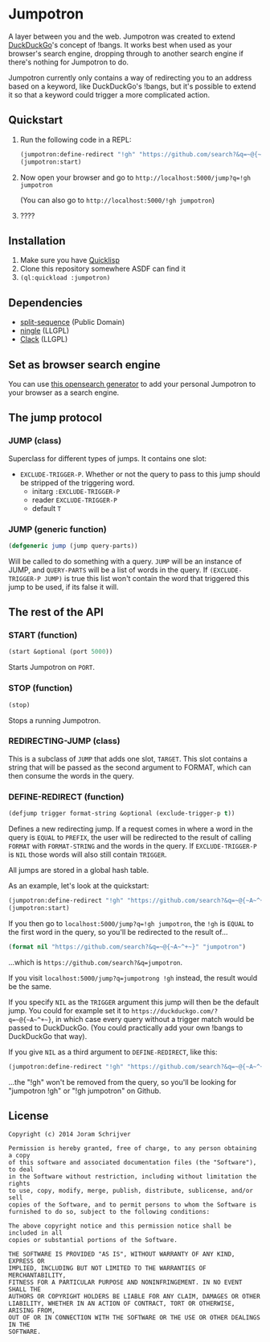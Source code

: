 Jumpotron
=========

A layer between you and the web. Jumpotron was created to extend [DuckDuckGo](https://duckduckgo.com/)'s concept of !bangs. It works best when used as your browser's search engine, dropping through to another search engine if there's nothing for Jumpotron to do.

Jumpotron currently only contains a way of redirecting you to an address based on a keyword, like DuckDuckGo's !bangs, but it's possible to extend it so that a keyword could trigger a more complicated action.

Quickstart
----------

1. Run the following code in a REPL:

    ```lisp
    (jumpotron:define-redirect "!gh" "https://github.com/search?&q=~@{~A~^+~}")
    (jumpotron:start)
    ```

2. Now open your browser and go to `http://localhost:5000/jump?q=!gh jumpotron`

   (You can also go to `http://localhost:5000/!gh jumpotron`)
3. ????

Installation
------------

1. Make sure you have [Quicklisp](http://www.quicklisp.org/)
2. Clone this repository somewhere ASDF can find it
3. `(ql:quickload :jumpotron)`

Dependencies
------------

- [split-sequence](http://www.cliki.net/split-sequence) (Public Domain)
- [ningle](https://github.com/fukamachi/ningle) (LLGPL)
- [Clack](https://github.com/fukamachi/clack) (LLGPL)

Set as browser search engine
----------------------------

You can use [this opensearch generator](http://customsearchprovider.appspot.com/) to add your personal Jumpotron to your browser as a search engine.

The jump protocol
-----------------

### JUMP (class)

Superclass for different types of jumps. It contains one slot:

- `EXCLUDE-TRIGGER-P`. Whether or not the query to pass to this jump should be stripped of the triggering word.
  - initarg `:EXCLUDE-TRIGGER-P`
  - reader `EXCLUDE-TRIGGER-P`
  - default `T`

### JUMP (generic function)

```lisp
(defgeneric jump (jump query-parts))
```

Will be called to do something with a query. `JUMP` will be an instance of JUMP, and `QUERY-PARTS` will be a list of words in the query. If `(EXCLUDE-TRIGGER-P JUMP)` is true this list won't contain the word that triggered this jump to be used, if its false it will.


The rest of the API
-------------------

### START (function)

```lisp
(start &optional (port 5000))
```

Starts Jumpotron on `PORT`.

### STOP (function)

```lisp
(stop)
```

Stops a running Jumpotron.

### REDIRECTING-JUMP (class)

This is a subclass of `JUMP` that adds one slot, `TARGET`. This slot contains a string that will be passed as the second argument to FORMAT, which can then consume the words in the query.

### DEFINE-REDIRECT (function)

```lisp
(defjump trigger format-string &optional (exclude-trigger-p t))
```

Defines a new redirecting jump. If a request comes in where a word in the query is `EQUAL` to `PREFIX`, the user will be redirected to the result of calling `FORMAT` with `FORMAT-STRING` and the words in the query. If `EXCLUDE-TRIGGER-P` is `NIL` those words will also still contain `TRIGGER`.

All jumps are stored in a global hash table.

As an example, let's look at the quickstart:

```lisp
(jumpotron:define-redirect "!gh" "https://github.com/search?&q=~@{~A~^+~}")
(jumpotron:start)
```

If you then go to `localhost:5000/jump?q=!gh jumpotron`, the `!gh` is `EQUAL` to the first word in the query, so you'll be redirected to the result of...

```lisp
(format nil "https://github.com/search?&q=~@{~A~^+~}" "jumpotron")
```

...which is `https://github.com/search?&q=jumpotron`.

If you visit `localhost:5000/jump?q=jumpotrong !gh` instead, the result would be the same.

If you specify `NIL` as the `TRIGGER` argument this jump will then be the default jump. You could for example set it to `https://duckduckgo.com/?q=~@{~A~^+~}`, in which case every query without a trigger match would be passed to DuckDuckGo. (You could practically add your own !bangs to DuckDuckGo that way).

If you give `NIL` as a third argument to `DEFINE-REDIRECT`, like this:

```lisp
(jumpotron:define-redirect "!gh" "https://github.com/search?&q=~@{~A~^+~}" nil)
```

...the "!gh" won't be removed from the query, so you'll be looking for "jumpotron !gh" or "!gh jumpotron" on Github.


License
-------

    Copyright (c) 2014 Joram Schrijver

    Permission is hereby granted, free of charge, to any person obtaining a copy
    of this software and associated documentation files (the "Software"), to deal
    in the Software without restriction, including without limitation the rights
    to use, copy, modify, merge, publish, distribute, sublicense, and/or sell
    copies of the Software, and to permit persons to whom the Software is
    furnished to do so, subject to the following conditions:

    The above copyright notice and this permission notice shall be included in all
    copies or substantial portions of the Software.

    THE SOFTWARE IS PROVIDED "AS IS", WITHOUT WARRANTY OF ANY KIND, EXPRESS OR
    IMPLIED, INCLUDING BUT NOT LIMITED TO THE WARRANTIES OF MERCHANTABILITY,
    FITNESS FOR A PARTICULAR PURPOSE AND NONINFRINGEMENT. IN NO EVENT SHALL THE
    AUTHORS OR COPYRIGHT HOLDERS BE LIABLE FOR ANY CLAIM, DAMAGES OR OTHER
    LIABILITY, WHETHER IN AN ACTION OF CONTRACT, TORT OR OTHERWISE, ARISING FROM,
    OUT OF OR IN CONNECTION WITH THE SOFTWARE OR THE USE OR OTHER DEALINGS IN THE
    SOFTWARE.
